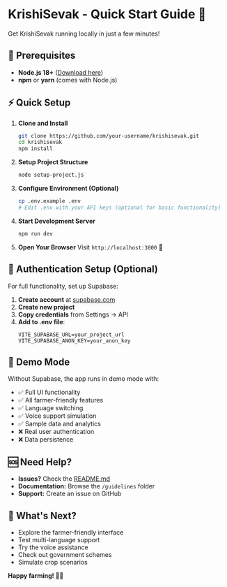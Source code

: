 # KrishiSevak - Quick Start Guide 🚀

Get KrishiSevak running locally in just a few minutes!

## 🎯 Prerequisites

- **Node.js 18+** ([Download here](https://nodejs.org/))
- **npm** or **yarn** (comes with Node.js)

## ⚡ Quick Setup

1. **Clone and Install**
   ```bash
   git clone https://github.com/your-username/krishisevak.git
   cd krishisevak
   npm install
   ```

2. **Setup Project Structure**
   ```bash
   node setup-project.js
   ```

3. **Configure Environment (Optional)**
   ```bash
   cp .env.example .env
   # Edit .env with your API keys (optional for basic functionality)
   ```

4. **Start Development Server**
   ```bash
   npm run dev
   ```

5. **Open Your Browser**
   Visit `http://localhost:3000` 🎉

## 🔐 Authentication Setup (Optional)

For full functionality, set up Supabase:

1. **Create account** at [supabase.com](https://supabase.com)
2. **Create new project**
3. **Copy credentials** from Settings → API
4. **Add to .env file**:
   ```env
   VITE_SUPABASE_URL=your_project_url
   VITE_SUPABASE_ANON_KEY=your_anon_key
   ```

## 🎨 Demo Mode

Without Supabase, the app runs in demo mode with:
- ✅ Full UI functionality
- ✅ All farmer-friendly features
- ✅ Language switching
- ✅ Voice support simulation
- ✅ Sample data and analytics
- ❌ Real user authentication
- ❌ Data persistence

## 🆘 Need Help?

- **Issues?** Check the [README.md](./README.md)
- **Documentation:** Browse the `/guidelines` folder
- **Support:** Create an issue on GitHub

## 🎯 What's Next?

- Explore the farmer-friendly interface
- Test multi-language support
- Try the voice assistance
- Check out government schemes
- Simulate crop scenarios

**Happy farming! 🌱🚜**